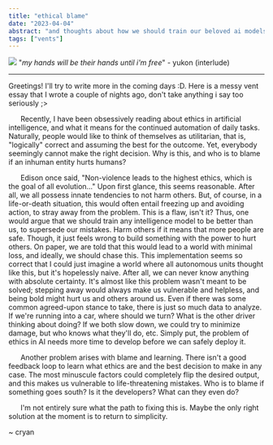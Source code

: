 ```yaml
---
title: "ethical blame"
date: "2023-04-04"
abstract: "and thoughts about how we should train our beloved ai models."
tags: ["vents"]
---
```


![](https://images.unsplash.com/photo-1542384701-9eaf70a33558?ixlib=rb-4.0.3&ixid=MnwxMjA3fDB8MHxwaG90by1wYWdlfHx8fGVufDB8fHx8&auto=format&fit=crop&w=1740&q=80)
"_my hands will be their hands until i'm free_" - yukon (interlude)

---

Greetings! I'll try to write more in the coming days :D. Here is a messy vent essay that I wrote a couple of nights ago, don't take anything i say too seriously ;>

&nbsp;&nbsp;&nbsp;&nbsp;&nbsp;&nbsp;Recently, I have been obsessively reading about ethics in artificial intelligence, and what it means for the continued automation of daily tasks. Naturally, people would like to think of themselves as utilitarian, that is, "logically" correct and assuming the best for the outcome. Yet, everybody seemingly cannot make the right decision. Why is this, and who is to blame if an inhuman entity hurts humans?

&nbsp;&nbsp;&nbsp;&nbsp;&nbsp;&nbsp;Edison once said, "Non-violence leads to the highest ethics, which is the goal of all evolution..." Upon first glance, this seems reasonable. After all, we all possess innate tendencies to not harm others. But, of course, in a life-or-death situation, this would often entail freezing up and avoiding action, to stray away from the problem. This is a flaw, isn't it? Thus, one would argue that we should train any intelligence model to be better than us, to supersede our mistakes. Harm others if it means that more people are safe. Though, it just feels wrong to build something with the power to hurt others. On paper, we are told that this would lead to a world with minimal loss, and ideally, we should chase this. This implementation seems so correct that I could just imagine a world where all autonomous units thought like this, but it's hopelessly naive. After all, we can never know anything with absolute certainty. It's almost like this problem wasn't meant to be solved; stepping away would always make us vulnerable and helpless, and being bold might hurt us and others around us. Even if there was some common agreed-upon stance to take, there is just so much data to analyze. If we're running into a car, where should we turn? What is the other driver thinking about doing? If we both slow down, we could try to minimize damage, but who knows what they'll do, etc. Simply put, the problem of ethics in AI needs more time to develop before we can safely deploy it.

&nbsp;&nbsp;&nbsp;&nbsp;&nbsp;&nbsp;Another problem arises with blame and learning. There isn't a good feedback loop to learn what ethics are and the best decision to make in any case. The most minuscule factors could completely flip the desired output, and this makes us vulnerable to life-threatening mistakes. Who is to blame if something goes south? Is it the developers? What can they even do?

&nbsp;&nbsp;&nbsp;&nbsp;&nbsp;&nbsp;I'm not entirely sure what the path to fixing this is. Maybe the only right solution at the moment is to return to simplicity.

~ cryan
